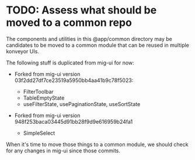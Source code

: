 # TODO: Assess what should be moved to a common repo

The components and utilities in this @app/common directory may be candidates to be moved to a common module that can be reused in multiple konveyor UIs.

The following stuff is duplicated from mig-ui for now:

- Forked from mig-ui version 03f2dd27df7ce23519a5950bb4aa41b9c78f5023:

  - FilterToolbar
  - TableEmptyState
  - useFilterState, usePaginationState, useSortState

- Forked from mig-ui version 948f253baca03445d91bb28f9d9e616959b24fa1
  - SimpleSelect

When it's time to move those things to a common module, we should check for any changes in mig-ui since those commits.
